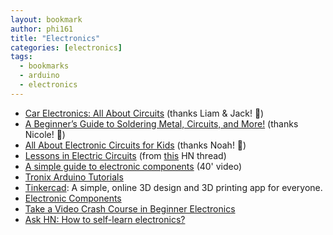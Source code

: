 ```yaml
---
layout: bookmark
author: phi161
title: "Electronics"
categories: [electronics]
tags:
  - bookmarks
  - arduino
  - electronics
---
```


* [Car Electronics: All About Circuits](https://www.partsgeek.com/mmparts/car_electronics_all_about_circuits.html) (thanks Liam & Jack! 🙂)
* [A Beginner’s Guide to Soldering Metal, Circuits, and More!](https://alansfactoryoutlet.com/a-beginners-guide-to-soldering-metal-circuits-and-more/) (thanks Nicole! 🙂)
* [All About Electronic Circuits for Kids](https://www.speedwaymotors.com/Info/All-About-Electronic-Circuits-for-Kids) (thanks Noah! 🙂)
* [Lessons in Electric Circuits](https://www.allaboutcircuits.com/textbook/) (from [this](https://news.ycombinator.com/item?id=23562181) HN thread)
* [A simple guide to electronic components](https://www.youtube.com/watch?v=6Maq5IyHSuc) (40' video)
* [Tronix Arduino Tutorials](http://tronixstuff.com/tutorials/)
* [Tinkercad](https://www.tinkercad.com/): A simple, online 3D design and 3D printing app for everyone.
* [Electronic Components](https://medium.com/@assertchris/electronic-components-20bfc59004bd)
* [Take a Video Crash Course in Beginner Electronics](https://makezine.com/2016/01/11/take-a-video-crash-course-in-beginner-electronics/)
* [Ask HN: How to self-learn electronics?](https://news.ycombinator.com/item?id=16775744)
